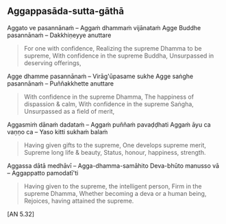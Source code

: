 ## Aggappasāda-sutta-gāthā<a id="aggappasada-sutta-gatha"></a>

Aggato ve pasannānaṁ – Aggaṁ dhammaṁ vijānataṁ
Agge Buddhe pasannānaṁ – Dakkhiṇeyye anuttare

<div class="english">

> For one with confidence,
> Realizing the supreme Dhamma to be supreme,
> With confidence in the supreme Buddha,
> Unsurpassed in deserving offerings,

</div>

Agge dhamme pasannānaṁ – Virāg'ūpasame sukhe
Agge saṅghe pasannānaṁ – Puññakkhette anuttare

<div class="english">

> With confidence in the supreme Dhamma,
> The happiness of dispassion & calm,
> With confidence in the supreme Saṅgha,
> Unsurpassed as a field of merit,

</div>

Aggasmiṁ dānaṁ dadataṁ – Aggaṁ puññaṁ pavaḍḍhati
Aggaṁ āyu ca vaṇṇo ca – Yaso kitti sukhaṁ balaṁ

<div class="english">

> Having given gifts to the supreme,
> One develops supreme merit,
> Supreme long life & beauty,
> Status, honour, happiness, strength.

</div>

Aggassa dātā medhāvī – Agga-dhamma-samāhito
Deva-bhūto manusso vā – Aggappatto pamodatī'ti

<div class="english">

> Having given to the supreme, the intelligent person,
> Firm in the supreme Dhamma,
> Whether becoming a deva or a human being,
> Rejoices, having attained the supreme.

</div>

[AN 5.32]
